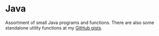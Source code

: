 # Java

Assortment of small Java programs and functions. There are also some standalone utility functions at my [GitHub gists](https://gist.github.com/galfudim).